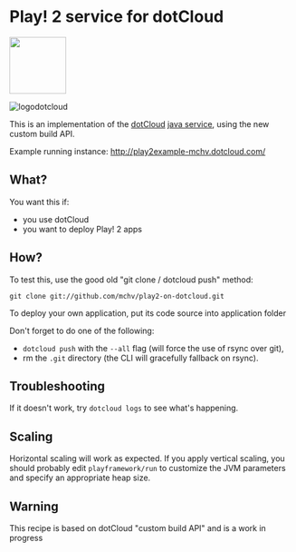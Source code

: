 # Play! 2 service for dotCloud

<img src="http://www.playframework.org/assets/images/logos/normal.png" height="100 px" />

![logodotcloud](https://www.dotcloud.com/static/img/logo.png)

This is an implementation of the [dotCloud](http://www.dotcloud.com/) [java service](http://docs.dotcloud.com/services/java/), using the new custom build API.

Example running instance: http://play2example-mchv.dotcloud.com/ 

## What?

You want this if:

- you use dotCloud
- you want to deploy Play! 2 apps

## How?

To test this, use the good old "git clone / dotcloud push" method:

    git clone git://github.com/mchv/play2-on-dotcloud.git

To deploy your own application, put its code source into application folder

Don't forget to do one of the following:

- ``dotcloud push`` with the ``--all`` flag (will force the use of rsync over git),
- rm the ``.git`` directory (the CLI will gracefully fallback on rsync).

## Troubleshooting

If it doesn't work, try ``dotcloud logs`` to see what's happening.

## Scaling

Horizontal scaling will work as expected. If you apply vertical scaling, you should probably edit ``playframework/run`` to customize the JVM parameters and specify an appropriate heap size.

## Warning

This recipe is based on dotCloud "custom build API" and is a work in progress
